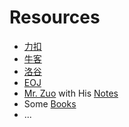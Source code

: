 # Resources

- [力扣](https://leetcode.cn/u/raingrain/)
- [牛客](https://www.nowcoder.com/users/569905451)
- [洛谷](https://www.luogu.com.cn/user/1006250)
- [EOJ](https://acm.ecnu.edu.cn/)
- [Mr. Zuo](https://github.com/algorithmzuo) with His [Notes](https://cloud.fynote.com/share/s/5280)
- Some [Books](./books/)
- ...
